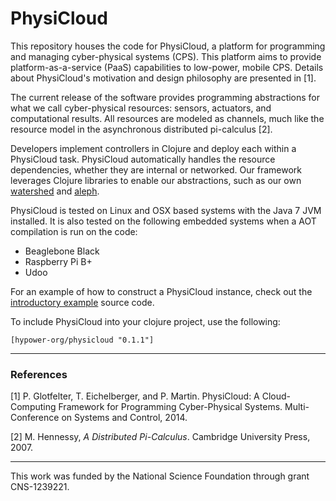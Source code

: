 PhysiCloud
==========

This repository houses the code for PhysiCloud, a platform for programming and managing cyber-physical systems (CPS). This platform aims to provide platform-as-a-service (PaaS) capabilities to low-power, mobile CPS. Details about PhysiCloud's motivation and design philosophy are presented in [1].

The current release of the software provides programming abstractions for what we call cyber-physical resources: sensors, actuators, and computational results. All resources are modeled as channels, much like the resource model in the asynchronous distributed pi-calculus [2].

Developers implement controllers in Clojure and deploy each within a PhysiCloud task. PhysiCloud automatically handles the resource dependencies, whether they are internal or networked. Our framework leverages Clojure libraries to enable our abstractions, such as our own [watershed](https://github.com/hypower-org/watershed) and [aleph](http://github.com/ztellman/aleph).

PhysiCloud is tested on Linux and OSX based systems with the Java 7 JVM installed. It is also tested on the following embedded systems when a AOT compilation is run on the code:
* Beaglebone Black
* Raspberry Pi B+
* Udoo

For an example of how to construct a PhysiCloud instance, check out the [introductory example](https://github.com/hypower-org/physicloud/blob/master/test/physicloud/introductory_example.clj) source code.

To include PhysiCloud into your clojure project, use the following:

    [hypower-org/physicloud "0.1.1"]

---
### References

   [1] P. Glotfelter, T. Eichelberger, and P. Martin.  PhysiCloud: A Cloud-Computing Framework for Programming Cyber-Physical Systems. Multi-Conference on Systems and Control, 2014.
   
   [2] M. Hennessy, *A Distributed Pi-Calculus*. Cambridge University Press, 2007.
   
---
This work was funded by the National Science Foundation through grant CNS-1239221.
